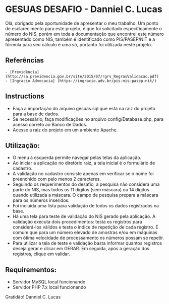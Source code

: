 # GESUAS DESAFIO - Danniel C. Lucas

Olá, obrigado pela oportunidade de apresentar o meu trabalho.
Um ponto de esclarecimento para este projeto, é que foi solicitado especificamente o número do NIS, porém em toda a documentação que encontrei este número apresentado como NIS, também é identificado como PIS/PASEP/NIT e a fórmula para seu cálculo é uma só, portanto foi utilizada neste projeto.

## Referências
    - [Previdência](http://sa.previdencia.gov.br/site/2015/07/rgrv_RegrasValidacao.pdf)
    - [Ingracio Advocacia] (https://ingracio.adv.br/pis-nis-pasep-nit/)

## Instructions

- Faça a importação do arquivo gesuas.sql que está na raiz do projeto para a base de dados.
- Se necessário, faça modificações no arquivo config/Database.php, para acesso correto ao Banco de Dados.
- Acesse a raiz do projeto em um ambiente Apache.

## Utilização:

- O menu à esquerda permite navegar pelas telas da aplicação.
- Ao iniciar a aplicação no diretório raiz, a tela inicial é o formulário de cadastro.
- A validação no cadastro consiste apenas em verificar se o nome foi preenchido com pelo menos 2 caracteres.
- Seguindo os requerimentos do desafio, a pesquisa não considera uma parte do NIS, mas todos os 11 dígitos (sem máscara) ou 14 dígitos quando utilizada a máscara. O campo de pesquisa prepara a máscara para os números inseridos.
- Foi incluída uma lista para validação de todos os dados registrados na base.
- Há uma tela para teste de validação do NIS gerado pela aplicação. A validação executa dois procedimentos: testa os registros para considerá-los válidos e testa o índice de repetição de cada registro. É comum que para um número elevado de amostras e/ou em máquinas com ótima velocidade de processamento os números possam se repetir.
- Para utilizar a tela de teste e validação basta informar quantos registros deseja gerar e clicar em GERAR. Em seguida, após a geração dos registros, clique em validar.

## Requirementos:

- Servidor MySQL local funcionando
- Servidor PHP 7.x local funcionando

Gratidão!
Danniel C. Lucas